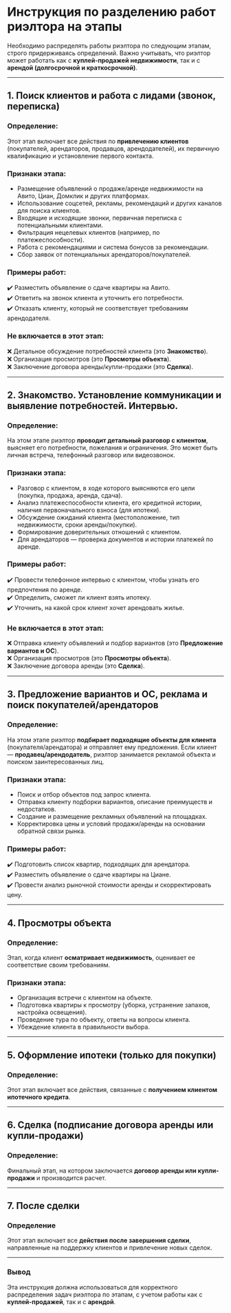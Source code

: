 # Инструкция по разделению работ риэлтора на этапы

Необходимо распределять работы риэлтора по следующим этапам, строго придерживаясь определений. Важно учитывать, что риэлтор может работать как с **куплей-продажей недвижимости**, так и с **арендой (долгосрочной и краткосрочной)**.

---

## 1. Поиск клиентов и работа с лидами (звонок, переписка)

### Определение:
Этот этап включает все действия по **привлечению клиентов** (покупателей, арендаторов, продавцов, арендодателей), их первичную квалификацию и установление первого контакта.  

### Признаки этапа:
- Размещение объявлений о продаже/аренде недвижимости на Авито, Циан, Домклик и других платформах.  
- Использование соцсетей, рекламы, рекомендаций и других каналов для поиска клиентов.  
- Входящие и исходящие звонки, первичная переписка с потенциальными клиентами.  
- Фильтрация нецелевых клиентов (например, по платежеспособности).  
- Работа с рекомендациями и система бонусов за рекомендации.  
- Сбор заявок от потенциальных арендаторов/покупателей.  

### Примеры работ:
✔️ Разместить объявление о сдаче квартиры на Авито.  
✔️ Ответить на звонок клиента и уточнить его потребности.  
✔️ Отказать клиенту, который не соответствует требованиям арендодателя.  

### Не включается в этот этап:
❌ Детальное обсуждение потребностей клиента (это **Знакомство**).  
❌ Организация просмотров (это **Просмотры объекта**).  
❌ Заключение договора аренды/купли-продажи (это **Сделка**).  

---

## 2. Знакомство. Установление коммуникации и выявление потребностей. Интервью.

### Определение: 
На этом этапе риэлтор **проводит детальный разговор с клиентом**, выясняет его потребности, пожелания и ограничения. Это может быть личная встреча, телефонный разговор или видеозвонок.  

### Признаки этапа:
- Разговор с клиентом, в ходе которого выясняются его цели (покупка, продажа, аренда, сдача).  
- Анализ платежеспособности клиента, его кредитной истории, наличия первоначального взноса (для ипотеки).  
- Обсуждение ожиданий клиента (местоположение, тип недвижимости, сроки аренды/покупки).  
- Формирование доверительных отношений с клиентом.  
- Для арендаторов — проверка документов и истории платежей по аренде.  

### Примеры работ:
✔️ Провести телефонное интервью с клиентом, чтобы узнать его предпочтения по аренде.  
✔️ Определить, сможет ли клиент взять ипотеку.  
✔️ Уточнить, на какой срок клиент хочет арендовать жилье.  

### Не включается в этот этап:
❌ Отправка клиенту объявлений и подбор вариантов (это **Предложение вариантов и ОС**).  
❌ Организация просмотров (это **Просмотры объекта**).  
❌ Заключение договора аренды (это **Сделка**).  

---

## 3. Предложение вариантов и ОС, реклама и поиск покупателей/арендаторов

### Определение:
На этом этапе риэлтор **подбирает подходящие объекты для клиента** (покупателя/арендатора) и отправляет ему предложения. Если клиент — **продавец/арендодатель**, риэлтор занимается рекламой объекта и поиском заинтересованных лиц.  

### Признаки этапа:
- Поиск и отбор объектов под запрос клиента.  
- Отправка клиенту подборки вариантов, описание преимуществ и недостатков.  
- Создание и размещение рекламных объявлений на площадках.  
- Корректировка цены и условий продажи/аренды на основании обратной связи рынка.  

### Примеры работ:
✔️ Подготовить список квартир, подходящих для арендатора.  
✔️ Разместить объявление о сдаче квартиры на Циане.  
✔️ Провести анализ рыночной стоимости аренды и скорректировать цену.  

---

## 4. Просмотры объекта

### **Определение:**  
Этап, когда клиент **осматривает недвижимость**, оценивает ее соответствие своим требованиям.  

### Признаки этапа:
- Организация встречи с клиентом на объекте.  
- Подготовка квартиры к просмотру (уборка, устранение запахов, настройка освещения).  
- Проведение тура по объекту, ответы на вопросы клиента.  
- Убеждение клиента в правильности выбора.  

---

## 5. Оформление ипотеки (только для покупки)

### Определение:
Этот этап включает все действия, связанные с **получением клиентом ипотечного кредита**.  

---

## 6. Сделка (подписание договора аренды или купли-продажи)

### Определение:
Финальный этап, на котором заключается **договор аренды или купли-продажи** и производится расчет.  

---

## 7. После сделки

### Определение
Этот этап включает все **действия после завершения сделки**, направленные на поддержку клиентов и привлечение новых сделок.  

---

### Вывод
Эта инструкция должна использоваться для корректного распределения задач риэлтора по этапам, с учетом работы как с **куплей-продажей**, так и с **арендой**.

